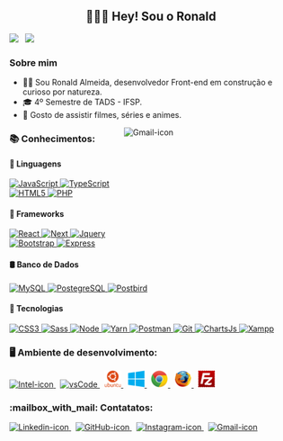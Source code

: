 <h2 align="center"> 🙋🏾‍♂‍ Hey! Sou o Ronald</h2>

<div> 
  <img height="180em" src="https://github-readme-stats.vercel.app/api?username=ronald785&show_icons=true&theme=midnight-purple&include_all_commits=true&count_private=true&hide=issues,contribs&locale=pt-BR&custom_title=Ronald - Estatísticas do GitHub"/>
  &nbsp;
  <img height="180em" src="https://github-readme-stats.vercel.app/api/top-langs/?username=ronald785&layout=compact&langs_count=7&theme=midnight-purple&locale=pt-BR"/>
</div>

<div style="display: inline_block">
  <h3>Sobre mim</h3>
  <ul>
    <li>👦🏾‍ Sou Ronald Almeida, desenvolvedor Front-end em construção e curioso por natureza.</li>
    <li>🎓 4º Semestre de TADS - IFSP.</li>
    <li>🎥 Gosto de assistir filmes, séries e animes.</li>
  </ul>
</div>

  <img 
       src="https://media.giphy.com/media/Wj7lNjMNDxSmc/giphy.gif" 
       alt="Gmail-icon" 
       align="right"
       width="300" 
       height="200"
  />

<div>
  <h3>📚 Conhecimentos:</h3>

  <h4>💬 Linguagens</h4>
    <p align="left">
      <a href="#">
            <img alt="JavaScript" src="https://img.shields.io/badge/JavaScript-323330?style=for-the-badge&logo=javascript&logoColor=F7DF1E" />
      </a>
      <a href="#">
            <img alt="TypeScript" src="https://img.shields.io/badge/TypeScript-007ACC?style=for-the-badge&logo=typescript&logoColor=white" />
      </a>
       <a href="#">
            <img alt="HTML5" src="https://img.shields.io/badge/HTML5-E34F26?style=for-the-badge&logo=html5&logoColor=white" />
      </a>
      <a href="#">
            <img alt="PHP" src="https://img.shields.io/badge/PHP-777BB4?style=for-the-badge&logo=php&logoColor=white" />
      </a>
    </p>


  <h4>🔧 Frameworks</h4>
    <p align="left">
      <a href="#">
            <img alt="React" src="https://img.shields.io/badge/React-20232A?style=for-the-badge&logo=react&logoColor=61DAFB" />
      </a>
      <a href="#">
            <img alt="Next" src="https://img.shields.io/badge/next.js-000000?style=for-the-badge&logo=next.js&logoColor=white" />
      </a>
      <a href="#">
            <img alt="Jquery" src="https://img.shields.io/badge/jQuery-0769AD?style=for-the-badge&logo=jquery&logoColor=white" />
      </a>
      <a href="#">
            <img alt="Bootstrap" src="https://img.shields.io/badge/Bootstrap-563D7C?style=for-the-badge&logo=bootstrap&logoColor=white" />
      </a>
      <a href="#">
            <img alt="Express" src="https://img.shields.io/badge/Express.js-000000?style=for-the-badge&logo=express&logoColor=white" />
      </a>
    </p>


  <h4>🛢 Banco de Dados</h4>
    <p align="left">
      <a href="#">
            <img alt="MySQL" src="https://img.shields.io/badge/MySQL-00000F?style=for-the-badge&logo=mysql&logoColor=white" />
      </a>
      <a href="#">
            <img alt="PostegreSQL" src="https://img.shields.io/badge/PostgreSQL-316192?style=for-the-badge&logo=postgresql&logoColor=white" />
      </a>
      <a href="#">
            <img alt="Postbird" src="https://img.shields.io/badge/Postbird-316192?style=for-the-badge&logo=postbird&logoColor=white" />
      </a>
    </p>

  <h4>📱 Tecnologias</h4>
    <p align="left">
      <a href="#">
            <img alt="CSS3" src="https://img.shields.io/badge/CSS3-1572B6?style=for-the-badge&logo=css3&logoColor=white" />
      </a>
       <a href="#">
            <img alt="Sass" src="https://img.shields.io/badge/Sass-CC6699?style=for-the-badge&logo=sass&logoColor=white" />
      </a>
      <a href="#">
            <img alt="Node" src="https://img.shields.io/badge/node-339933.svg?style=for-the-badge&logo=node.js&logoColor=white" />
      </a>
      <a href="#">
            <img alt="Yarn" src="https://img.shields.io/badge/Yarn-2C8EBB.svg?style=for-the-badge&logo=yarn&logoColor=white" />
      </a>
      <a href="#">
            <img alt="Postman" src="https://img.shields.io/badge/Postman-FF6C37?style=for-the-badge&logo=Postman&logoColor=white" />
      </a>
       <a href="#">
            <img alt="Git" src="https://img.shields.io/badge/Git-F05032?style=for-the-badge&logo=git&logoColor=white" />
      </a>
      <a href="#">
            <img alt="ChartsJs" src="https://img.shields.io/badge/Chart.js-FF6384?style=for-the-badge&logo=chartdotjs&logoColor=white" />
      </a>
      <a href="#">
            <img alt="Xampp" src="https://img.shields.io/badge/Xampp-F37623?style=for-the-badge&logo=xampp&logoColor=white" />
      </a>
    </p>
</div>

  <h3>🖥️ Ambiente de desenvolvimento:</h3>
    <p align="left">
      <a href="#">
        <img src="https://img.shields.io/badge/Intel-i5_8400-0071C5?style=for-the-badge&logoColor=white" alt="Intel-icon"/>
      </a>
      &nbsp;
      <a href="#">
        <img src="https://upload.wikimedia.org/wikipedia/commons/thumb/9/9a/Visual_Studio_Code_1.35_icon.svg/512px-Visual_Studio_Code_1.35_icon.svg.png" alt="vsCode" width="30" height="30"/>
      </a>
      &nbsp;
      <a href="#">
        <img src="https://raw.githubusercontent.com/devicons/devicon/c7d326b6009e60442abc35fa45706d6f30ee4c8e/icons/ubuntu/ubuntu-plain-wordmark.svg" alt="ubuntu" width="30" height="30"/>
      </a>
      &nbsp;
      <a href="#">
        <img src="https://raw.githubusercontent.com/devicons/devicon/c7d326b6009e60442abc35fa45706d6f30ee4c8e/icons/windows8/windows8-original.svg" alt="windows" width="30" height="30"/>
      </a>
      &nbsp;
      <a href="#">
        <img src="https://github.com/devicons/devicon/blob/master/icons/chrome/chrome-original.svg" alt="Chrome" width="30" height="30"/>
      </a>
      &nbsp;
      <a href="#">
        <img src="https://github.com/devicons/devicon/blob/master/icons/firefox/firefox-original.svg" alt="Firefox" width="30" height="30"/>
      </a>
      &nbsp;
      <a href="#">
        <img src="https://github.com/devicons/devicon/blob/master/icons/filezilla/filezilla-plain.svg" alt="Firefox" width="30" height="30"/>
      </a>
    </p>

<h3>:mailbox_with_mail: Contatatos:</h3>
  <p align="left">
    <a href="https://www.linkedin.com/in/ronald785/" target="_blank">
      <img src="https://image.flaticon.com/icons/png/512/174/174857.png" alt="Linkedin-icon" width="30" height="30"/>
    </a>
      &nbsp;
    <a href="https://github.com/Ronald785" target="_blank">
      <img src="https://image.flaticon.com/icons/png/512/25/25231.png" alt="GitHub-icon" width="30" height="30"/>
    </a>
      &nbsp;
    <a href="https://www.instagram.com/rndmateus/" target="_blank">
      <img src="https://upload.wikimedia.org/wikipedia/commons/thumb/e/e7/Instagram_logo_2016.svg/2048px-Instagram_logo_2016.svg.png" alt="Instagram-icon" width="30" height="30"/>   
    </a>
      &nbsp;
    <a href="mailto:ronaldmateus785@gmail.com" target="_blank">
      <img src="https://image.flaticon.com/icons/png/512/281/281769.png" alt="Gmail-icon" width="30" height="30"/>
    </a>
  </p>
